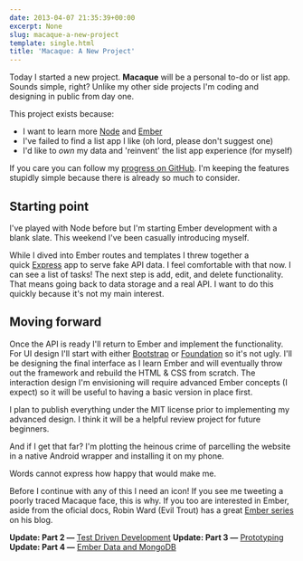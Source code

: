 ```yaml
---
date: 2013-04-07 21:35:39+00:00
excerpt: None
slug: macaque-a-new-project
template: single.html
title: 'Macaque: A New Project'
---
```


Today I started a new project. **Macaque** will be a personal to-do or list app. Sounds simple, right? Unlike my other side projects I'm coding and designing in public from day one.

This project exists because:

* I want to learn more [Node](http://nodejs.org/) and [Ember](http://emberjs.com/)
* I've failed to find a list app I like (oh lord, please don't suggest one)
* I'd like to _own_ my data and 'reinvent' the list app experience (for myself)


If you care you can follow my [progress on GitHub](https://github.com/dbushell/Macaque). I'm keeping the features stupidly simple because there is already so much to consider.


## Starting point


I've played with Node before but I'm starting Ember development with a blank slate. This weekend I've been casually introducing myself.

While I dived into Ember routes and templates I threw together a quick [Express](http://expressjs.com/) app to serve fake API data. I feel comfortable with that now. I can see a list of tasks! The next step is add, edit, and delete functionality. That means going back to data storage and a real API. I want to do this quickly because it's not my main interest.


## Moving forward


Once the API is ready I'll return to Ember and implement the functionality. For UI design I'll start with either [Bootstrap](http://twitter.github.io/bootstrap/) or [Foundation](http://foundation.zurb.com/) so it's not ugly. I'll be designing the final interface as I learn Ember and will eventually throw out the framework and rebuild the HTML & CSS from scratch. The interaction design I'm envisioning will require advanced Ember concepts (I expect) so it will be useful to having a basic version in place first.

I plan to publish everything under the MIT license prior to implementing my advanced design. I think it will be a helpful review project for future beginners.

And if I get that far? I'm plotting the heinous crime of parcelling the website in a native Android wrapper and installing it on my phone.

Words cannot express how happy that would make me.

Before I continue with any of this I need an icon! If you see me tweeting a poorly traced Macaque face, this is why. If you too are interested in Ember, aside from the oficial docs, Robin Ward (Evil Trout) has a great [Ember series](http://eviltrout.com/2013/02/27/adding-to-discourse-part-1.html) on his blog.

**Update: Part 2 —** [Test Driven Development](/2013/04/14/test-driven-development/)
**Update: Part 3 —** [Prototyping](/2013/04/18/prototyping/)
**Update: Part 4 —** [Ember Data and MongoDB](/2013/04/25/ember-data-and-mongodb/)
